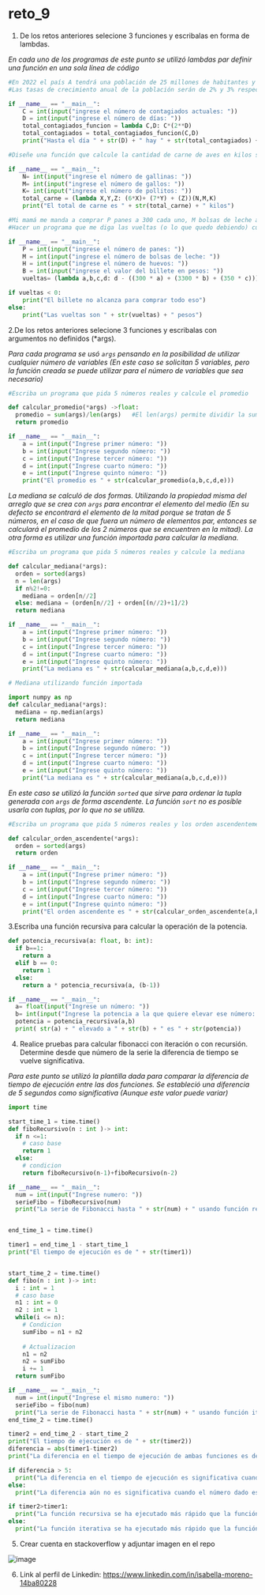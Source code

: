 # reto_9
1. De los retos anteriores selecione 3 funciones y escribalas en forma de lambdas.

*En cada uno de los programas de este punto se utilizó lambdas par definir una función en una sola línea de código*

```python
#En 2022 el país A tendrá una población de 25 millones de habitantes y el país B de 18.9 millones.
#Las tasas de crecimiento anual de la población serán de 2% y 3% respectivamente. Desarrollar un algoritmo para informar en que año la población del país B superará a la de A

if __name__ == "__main__":
    C = int(input("ingrese el número de contagiados actuales: "))
    D = int(input("ingrese el número de días: "))
    total_contagiados_funcion = lambda C,D: C*(2**D)
    total_contagiados = total_contagiados_funcion(C,D)
    print("Hasta el día " + str(D) + " hay " + str(total_contagiados) + " contagiados en total")
```
```python
#Diseñe una función que calcule la cantidad de carne de aves en kilos si se tienen N gallinas, M gallos y K pollitos cada uno pesando 6 kilos, 7 kilos y 1 kilo respectivamente.

if __name__ == "__main__":
    N= int(input("ingrese el número de gallinas: "))
    M= int(input("ingrese el número de gallos: "))
    K= int(input("ingrese el número de pollitos: "))
    total_carne = (lambda X,Y,Z: (6*X)+ (7*Y) + (Z))(N,M,K)
    print("El total de carne es " + str(total_carne) + " kilos")
```
```python
#Mi mamá me manda a comprar P panes a 300 cada uno, M bolsas de leche a 3300 cada una y H huevos a 350 cada uno.
#Hacer un programa que me diga las vueltas (o lo que quedo debiendo) cuando me da un billete de B pesos.

if __name__ == "__main__":
    P = int(input("ingrese el número de panes: "))
    M = int(input("ingrese el número de bolsas de leche: "))
    H = int(input("ingrese el número de huevos: "))
    B = int(input("ingrese el valor del billete en pesos: "))
    vueltas= (lambda a,b,c,d: d - ((300 * a) + (3300 * b) + (350 * c)))(P,M,H,B)

if vueltas < 0:
    print("El billete no alcanza para comprar todo eso")
else:
    print("Las vueltas son " + str(vueltas) + " pesos")
```
2.De los retos anteriores selecione 3 funciones y escribalas con argumentos no definidos (*args).

*Para cada programa se usó ```args``` pensando en la posibilidad de utilizar cualquier número de variables (En este caso se solicitan 5 variables, pero la función creada se puede utilizar para el número de variables que sea necesario)*
```python
#Escriba un programa que pida 5 números reales y calcule el promedio

def calcular_promedio(*args) ->float:
  promedio = sum(args)/len(args)   #El len(args) permite dividir la suma de los elementos entre el número de elementos
  return promedio

if __name__ == "__main__":
    a = int(input("Ingrese primer número: "))
    b = int(input("Ingrese segundo número: "))
    c = int(input("Ingrese tercer número: "))
    d = int(input("Ingrese cuarto número: "))
    e = int(input("Ingrese quinto número: "))
    print("El promedio es " + str(calcular_promedio(a,b,c,d,e)))
```
*La mediana se calculó de dos formas. Utilizando la propiedad misma del arreglo que se crea con ```args``` para encontrar el elemento del medio (En su defecto se encontrará el elemento de la mitad porque se tratan de 5 números, en el caso de que fuera un número de elementos par, entonces se calculará el promedio de los 2 números que se encuentren en la mitad). La otra forma es utilizar una función importada para calcular la mediana.*
```python
#Escriba un programa que pida 5 números reales y calcule la mediana

def calcular_mediana(*args):
  orden = sorted(args)
  n = len(args)
  if n%2!=0:
    mediana = orden[n//2]
  else: mediana = (orden[n//2] + orden[(n//2)+1]/2)
  return mediana

if __name__ == "__main__":
    a = int(input("Ingrese primer número: "))
    b = int(input("Ingrese segundo número: "))
    c = int(input("Ingrese tercer número: "))
    d = int(input("Ingrese cuarto número: "))
    e = int(input("Ingrese quinto número: "))
    print("La mediana es " + str(calcular_mediana(a,b,c,d,e)))
```
```python
# Mediana utilizando función importada

import numpy as np
def calcular_mediana(*args):
  mediana = np.median(args)
  return mediana

if __name__ == "__main__":
    a = int(input("Ingrese primer número: "))
    b = int(input("Ingrese segundo número: "))
    c = int(input("Ingrese tercer número: "))
    d = int(input("Ingrese cuarto número: "))
    e = int(input("Ingrese quinto número: "))
    print("La mediana es " + str(calcular_mediana(a,b,c,d,e)))
```
*En este caso se utilizó la función ```sorted``` que sirve para ordenar la tupla generada con ```args``` de forma ascendente. La función ```sort``` no es posible usarla con tuplas, por lo que no se utiliza.*
  
```python
#Escriba un programa que pida 5 números reales y los orden ascendentemente

def calcular_orden_ascendente(*args):
  orden = sorted(args)    
  return orden

if __name__ == "__main__":
    a = int(input("Ingrese primer número: "))
    b = int(input("Ingrese segundo número: "))
    c = int(input("Ingrese tercer número: "))
    d = int(input("Ingrese cuarto número: "))
    e = int(input("Ingrese quinto número: "))
    print("El orden ascendente es " + str(calcular_orden_ascendente(a,b,c,d,e)))
```
3.Escriba una función recursiva para calcular la operación de la potencia.
```python
def potencia_recursiva(a: float, b: int):
  if b==1:
    return a
  elif b == 0:
    return 1
  else:
    return a * potencia_recursiva(a, (b-1))

if __name__ == "__main__":
  a= float(input("Ingrese un número: "))
  b= int(input("Ingrese la potencia a la que quiere elevar ese número: "))
  potencia = potencia_recursiva(a,b)
  print( str(a) + " elevado a " + str(b) + " es " + str(potencia))
```
4. Realice pruebas para calcular fibonacci con iteración o con recursión. Determine desde que número de la serie la diferencia de tiempo se vuelve significativa.

*Para este punto se utilizó la plantilla dada para comparar la diferencia de tiempo de ejecución entre las dos funciones. Se estableció una diferencia de 5 segundos como significativa (Aunque este valor puede variar)*
```python
import time

start_time_1 = time.time()
def fiboRecursivo(n : int )-> int:
  if n <=1:
    # caso base
    return 1
  else:
    # condicion
    return fiboRecursivo(n-1)+fiboRecursivo(n-2)

if __name__ == "__main__":
  num = int(input("Ingrese numero: "))
  serieFibo = fiboRecursivo(num)
  print("La serie de Fibonacci hasta " + str(num) + " usando función recursiva es " + str(serieFibo))


end_time_1 = time.time()

timer1 = end_time_1 - start_time_1
print("El tiempo de ejecución es de " + str(timer1))


start_time_2 = time.time()
def fibo(n : int )-> int:
  i : int = 1
  # caso base
  n1 : int = 0
  n2 : int = 1
  while(i <= n):
    # Condicion
    sumFibo = n1 + n2
  
    # Actualizacion
    n1 = n2
    n2 = sumFibo
    i += 1
  return sumFibo

if __name__ == "__main__":
  num = int(input("Ingrese el mismo numero: "))
  serieFibo = fibo(num)
  print("La serie de Fibonacci hasta " + str(num) + " usando función iterativa es " + str(serieFibo))
end_time_2 = time.time()

timer2 = end_time_2 - start_time_2
print("El tiempo de ejecución es de " + str(timer2))
diferencia = abs(timer1-timer2)
print("La diferencia en el tiempo de ejecución de ambas funciones es de " + str(diferencia))

if diferencia > 5:
  print("La diferencia en el tiempo de ejecución es significativa cuando el número dado es " + str(num))
else:
  print("La diferencia aún no es significativa cuando el número dado es: " + str(num))

if timer2>timer1:
  print("La función recursiva se ha ejecutado más rápido que la función convencional")
else:
  print("La función iterativa se ha ejecutado más rápido que la función recursiva")
```
5. Crear cuenta en stackoverflow y adjuntar imagen en el repo

![image](https://github.com/isabellam242006/reto_9/assets/142249384/e42cbea9-83d6-460f-869c-516a70cd6ee7)

6. Link al perfil de Linkedin:
https://www.linkedin.com/in/isabella-moreno-14ba80228

